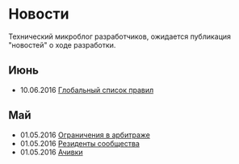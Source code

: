 # Новости
Технический микроблог разработчиков, ожидается публикация "новостей" о ходе разработки.

## Июнь 
+ 10.06.2016 [Глобальный список правил](https://github.com/tebaly/freedomsex/blob/dev/doc/news/10602016-1.md)

## Май
+ 01.05.2016 [Ограничения в арбитраже](https://github.com/tebaly/freedomsex/blob/dev/doc/news/01052016-1.md)
+ 01.05.2016 [Резиденты сообщества](https://github.com/tebaly/freedomsex/blob/dev/doc/news/01052016-2.md) 
+ 01.05.2016 [Ачивки](https://github.com/tebaly/freedomsex/blob/dev/doc/news/01052016-3.md)
